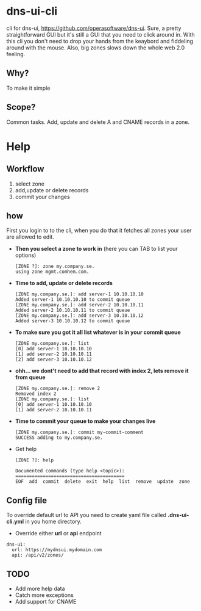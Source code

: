 # dns-ui-cli
cli for dns-ui, https://github.com/operasoftware/dns-ui. Sure, a pretty straightforward GUI but it's still a GUI that you need to click around in. With this cli you don't need to drop your hands from the keaybord and fiddeling around with the mouse. Also, big zones slows down the whole web 2.0 feeling.

## Why?
To make it simple

## Scope?
Common tasks. Add, update and delete A and CNAME records in a zone.

# Help
## Workflow
1. select zone
2. add,update or delete records
3. commit your changes

## how
First you login to to the cli, when you do that it fetches all zones your user are allowed to edit. 
- **Then you select a zone to work in** (here you can TAB to list your options)
  ```
  [ZONE ?]: zone my.company.se. 
  using zone mgmt.comhem.com.
  ```
- **Time to add, update or delete records**
  ```
  [ZONE my.company.se.]: add server-1 10.10.10.10
  Added server-1 10.10.10.10 to commit queue
  [ZONE my.company.se.]: add server-2 10.10.10.11
  Added server-2 10.10.10.11 to commit queue
  [ZONE my.company.se.]: add server-3 10.10.10.12
  Added server-3 10.10.10.12 to commit queue
  ```
- **To make sure you got it all list whatever is in your commit queue**
  ```
  [ZONE my.company.se.]: list
  [0] add server-1 10.10.10.10
  [1] add server-2 10.10.10.11
  [2] add server-3 10.10.10.12
  ```
- **ohh... we dont't need to add that record with index 2, lets remove it from queue**
  ```
  [ZONE my.company.se.]: remove 2
  Removed index 2
  [ZONE my.company.se.]: list
  [0] add server-1 10.10.10.10
  [1] add server-2 10.10.10.11
  ```
- **Time to commit your queue to make your changes live**
  ```
  [ZONE my.company.se.]: commit my-commit-comment
  SUCCESS adding to my.company.se.
  ```
  
- Get help
  ```
  [ZONE ?]: help

  Documented commands (type help <topic>):
  ========================================
  EOF  add  commit  delete  exit  help  list  remove  update  zone
  ```
## Config file

To override default url to API you need to create yaml file called **.dns-ui-cli.yml** in you home directory.

* Override either **url** or **api** endpoint

```
dns-ui:
  url: https://mydnsui.mydomain.com
  api: /api/v2/zones/

```

## TODO

- Add more help data
- Catch more exceptions
- Add support for CNAME

